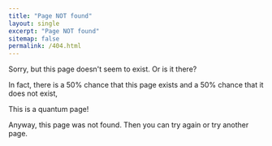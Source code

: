 ```yaml
---
title: "Page NOT found"
layout: single
excerpt: "Page NOT found"
sitemap: false
permalink: /404.html
---
```


Sorry, but this page doesn't seem to exist. Or is it there?

In fact, there is a 50% chance that this page exists and a 50% chance that it does not exist,

This is a quantum page!


Anyway, this page was not found. Then you can try again or try another page.

<div id="text"></div>
<div id="imagem"></div>


<script>
var y = Math.floor((Math.random() * 2) + 1);
var greet;
var img1 = document.createElement("img");

if (y == 1) {
  greet = "The page exists!";
  img1.src = "/images/andre.png";
} else  {
  greet = "The page does not exists!";
  img1.src = "/images/andre.png";
}
</script>


<script>
document.getElementById("text").innerHTML = greet;
document.getElementById("imagem").innerHTML = img1;

</script>
